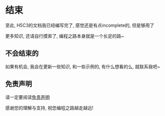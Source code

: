 # 结束

至此, H5C3的文档我已经编写完了, 感觉还是有点incomplete的, 但是够用了

更多知识, 还请自行摸索了, 编程之路本身就是一个长足的路~

## 不会结束的

如果有机会, 我会在更新一些知识, 和一些示例的, 有什么想看的么, 就联系我吧~

## 免责声明

请一定要阅读[免责声明](/Docs/ElakeDocs/UserTerms)

感谢您的理解与支持, 祝您编程之路越走越远!
